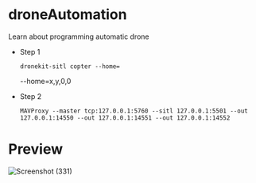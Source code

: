 # droneAutomation
Learn about programming automatic drone 

- Step 1

  ```
  dronekit-sitl copter --home=
  ```
  
  <p> --home=x,y,0,0 </p>

- Step 2

  ```
  MAVProxy --master tcp:127.0.0.1:5760 --sitl 127.0.0.1:5501 --out 127.0.0.1:14550 --out 127.0.0.1:14551 --out 127.0.0.1:14552
  ```
  
# Preview

![Screenshot (331)](https://user-images.githubusercontent.com/99522867/157839813-b3aafee6-134a-4289-8f95-f01d42cf4c26.png)

